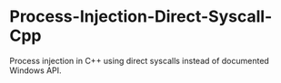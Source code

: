 # Process-Injection-Direct-Syscall-Cpp
Process injection in C++ using direct syscalls instead of documented Windows API.
